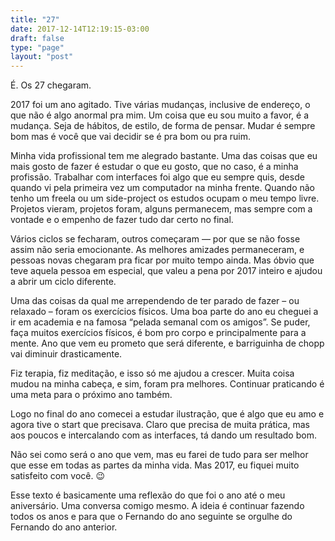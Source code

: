 ```yaml
---
title: "27"
date: 2017-12-14T12:19:15-03:00
draft: false
type: "page"
layout: "post"
---
```

É. Os 27 chegaram.

2017 foi um ano agitado. Tive várias mudanças, inclusive de endereço, o que não é algo anormal pra mim. Um coisa que eu sou muito a favor, é a mudança. Seja de hábitos, de estilo, de forma de pensar. Mudar é sempre bom mas é você que vai decidir se é pra bom ou pra ruim.

Minha vida profissional tem me alegrado bastante. Uma das coisas que eu mais gosto de fazer é estudar o que eu gosto, que no caso, é a minha profissão. Trabalhar com interfaces foi algo que eu sempre quis, desde quando vi pela primeira vez um computador na minha frente. Quando não tenho um freela ou um side-project os estudos ocupam o meu tempo livre. Projetos vieram, projetos foram, alguns permanecem, mas sempre com a vontade e o empenho de fazer tudo dar certo no final.

Vários ciclos se fecharam, outros começaram — por que se não fosse assim não seria emocionante. As melhores amizades permaneceram, e pessoas novas chegaram pra ficar por muito tempo ainda. Mas óbvio que teve aquela pessoa em especial, que valeu a pena por 2017 inteiro e ajudou a abrir um ciclo diferente.

Uma das coisas da qual me arrependendo de ter parado de fazer – ou relaxado – foram os exercícios físicos. Uma boa parte do ano eu cheguei a ir em academia e na famosa “pelada semanal com os amigos”. Se puder, faça muitos exercícios físicos, é bom pro corpo e principalmente para a mente. Ano que vem eu prometo que será diferente, e barriguinha de chopp vai diminuir drasticamente.

Fiz terapia, fiz meditação, e isso só me ajudou a crescer. Muita coisa mudou na minha cabeça, e sim, foram pra melhores. Continuar praticando é uma meta para o próximo ano também.

Logo no final do ano comecei a estudar ilustração, que é algo que eu amo e agora tive o start que precisava. Claro que precisa de muita prática, mas aos poucos e intercalando com as interfaces, tá dando um resultado bom.

Não sei como será o ano que vem, mas eu farei de tudo para ser melhor que esse em todas as partes da minha vida. Mas 2017, eu fiquei muito satisfeito com você. 😉

Esse texto é basicamente uma reflexão do que foi o ano até o meu aniversário. Uma conversa comigo mesmo. A ideia é continuar fazendo todos os anos e para que o Fernando do ano seguinte se orgulhe do Fernando do ano anterior.